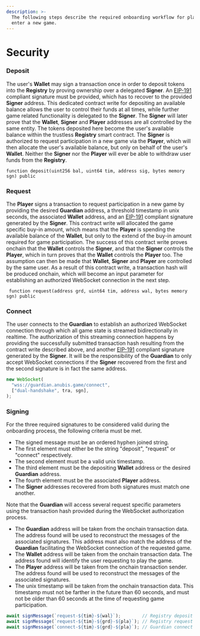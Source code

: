 ```yaml
---
description: >-
  The following steps describe the required onboarding workflow for players to
  enter a new game.
---
```


# Security

### Deposit

The user's **Wallet** may sign a transaction once in order to deposit tokens into the **Registry** by proving ownership over a delegated **Signer**. An [EIP-191](https://eips.ethereum.org/EIPS/eip-191) compliant signature must be provided, which has to recover to the provided **Signer** address. This dedicated contract write for depositing an available balance allows the user to control their funds at all times, while further game related functionality is delegated to the **Signer**. The **Signer** will later prove that the **Wallet**, **Signer** and **Player** addresses are all controlled by the same entity. The tokens deposited here become the user's available balance within the trustless **Registry** smart contract. The **Signer** is authorized to request participation in a new game via the **Player**, which will then allocate the user's available balance, but only on behalf of the user's **Wallet**. Neither the **Signer** nor the **Player** will ever be able to withdraw user funds from the **Registry**.

```solidity
function deposit(uint256 bal, uint64 tim, address sig, bytes memory sgn) public
```

### Request

The **Player** signs a transaction to request participation in a new game by providing the desired **Guardian** address, a threshold timestamp in unix seconds, the associated **Wallet** address, and an [EIP-191](https://eips.ethereum.org/EIPS/eip-191) compliant signature generated by the **Signer**. This contract write will allocated the game specific buy-in amount, which means that the **Player** is spending the available balance of the **Wallet**, but only to the extend of the buy-in amount required for game participation. The success of this contract write proves onchain that the **Wallet** controls the **Signer**, and that the **Signer** controls the **Player**, which in turn proves that the **Wallet** controls the **Player** too. The assumption can then be made that **Wallet**, **Signer** and **Player** are controlled by the same user. As a result of this contract write, a transaction hash will be produced onchain, which will become an input parameter for establishing an authorized WebSocket connection in the next step.&#x20;

```solidity
 function request(address grd, uint64 tim, address wal, bytes memory sgn) public
```

### Connect

The user connects to the **Guardian** to establish an authorized WebSocket connection through which all game state is streamed bidirectionally in realtime. The authorization of this streaming connection happens by providing the successfully submitted transaction hash resulting from the contract write described above, and another [EIP-191](https://eips.ethereum.org/EIPS/eip-191) compliant signature generated by the **Signer**. It will be the responsibility of the **Guardian** to only accept WebSocket connections if the **Signer** recovered from the first and the second signature is in fact the same address.

```typescript
new WebSocket(
  "wss://guardian.anubis.game/connect", 
  ["dual-handshake", tra, sgn],
);
```

### Signing

For the three required signatures to be considered valid during the onboarding process, the following criteria must be met.

* The signed message must be an ordered hyphen joined string.&#x20;
* The first element must either be the string "deposit", "request" or "connect" respectively.
* The second element must be a valid unix timestamp.
* The third element must be the depositing **Wallet** address or the desired **Guardian** address.
* The fourth element must be the associated **Player** address.
* The **Signer** addresses recovered from both signatures must match one another.

Note that the **Guardian** will access several request specific parameters using the transaction hash provided during the WebSocket authorization process.

* The **Guardian** address will be taken from the onchain transaction data. The address found will be used to reconstruct the messages of the associated signatures. This address must also match the address of the **Guardian** facilitating the WebSocket connection of the requested game.
* The **Wallet** address will be taken from the onchain transaction data. The address found will identify the user requesting to play the game.
* The **Player** address will be taken from the onchain transaction sender. The address found will be used to reconstruct the messages of the associated signatures.
* The unix timestamp will be taken from the onchain transaction data. This timestamp must not be farther in the future than 60 seconds, and must not be older than 60 seconds at the time of requesting game participation.

```typescript
await signMessage(`request-${tim}-${wal}`);        // Registry deposit onchain
await signMessage(`request-${tim}-${grd}-${pla}`); // Registry request onchain
await signMessage(`connect-${tim}-${grd}-${pla}`); // Guardian connect offchain
```
